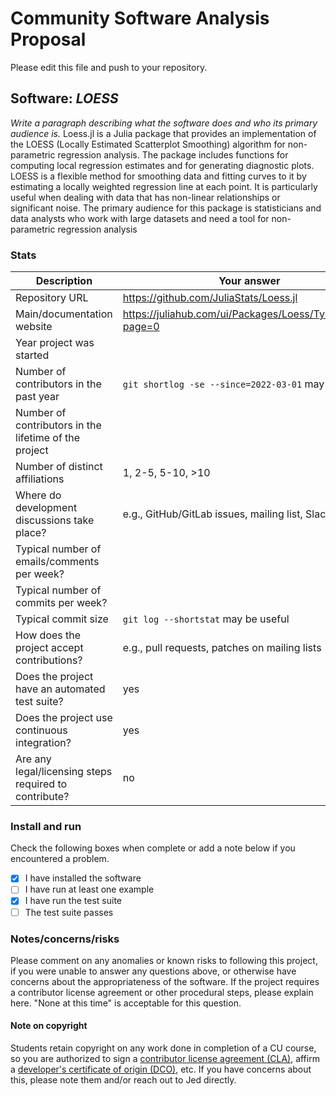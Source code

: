 # Community Software Analysis Proposal
Please edit this file and push to your repository.

## Software: *LOESS*

*Write a paragraph describing what the software does and who its
primary audience is.*
Loess.jl is a Julia package that provides an implementation of the LOESS (Locally Estimated Scatterplot Smoothing) algorithm for non-parametric regression analysis. The package includes functions for computing local regression estimates and for generating diagnostic plots. LOESS is a flexible method for smoothing data and fitting curves to it by estimating a locally weighted regression line at each point. It is particularly useful when dealing with data that has non-linear relationships or significant noise. The primary audience for this package is statisticians and data analysts who work with large datasets and need a tool for non-parametric regression analysis

### Stats

| Description | Your answer |
|---------|-----------|
| Repository URL |  https://github.com/JuliaStats/Loess.jl  |
| Main/documentation website |  https://juliahub.com/ui/Packages/Loess/TysgR/0.5.1?page=0  |
| Year project was started |   |
| Number of contributors in the past year | `git shortlog -se --since=2022-03-01` may be useful |
| Number of contributors in the lifetime of the project |   |
| Number of distinct affiliations | 1, 2-5, 5-10, >10 |
| Where do development discussions take place? | e.g., GitHub/GitLab issues, mailing list, Slack, etc.  |
| Typical number of emails/comments per week? |   |
| Typical number of commits per week? |  |
| Typical commit size | `git log --shortstat` may be useful |
| How does the project accept contributions? | e.g., pull requests, patches on mailing lists   |
| Does the project have an automated test suite? | yes |
| Does the project use continuous integration? | yes |
| Are any legal/licensing steps required to contribute? | no  |

### Install and run

Check the following boxes when complete or add a note below if you
encountered a problem.

- [x] I have installed the software
- [ ] I have run at least one example
- [x] I have run the test suite
- [ ] The test suite passes

### Notes/concerns/risks

Please comment on any anomalies or known risks to following this
project, if you were unable to answer any questions above, or
otherwise have concerns about the appropriateness of the software.  If
the project requires a contributor license agreement or other
procedural steps, please explain here.  "None at this time" is
acceptable for this question.

#### Note on copyright
Students retain copyright on any work done in completion of a CU
course, so you are authorized to sign a [contributor license
agreement (CLA)](https://en.wikipedia.org/wiki/Contributor_License_Agreement),
affirm a [developer's certificate of
origin (DCO)](https://en.wikipedia.org/wiki/Developer_Certificate_of_Origin),
etc.  If you have concerns about this, please note them and/or reach
out to Jed directly.
